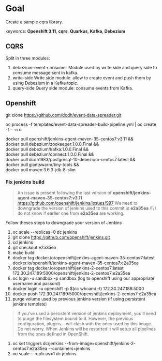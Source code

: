 # Goal

Create a sample cqrs library.

keywords: **Openshift 3.11**, **cqrs**, **Quarkus**, **Kafka**, **Debezium**  

## CQRS

Split in three modules:
1. debezium-event-consumer
Module used by write side and query side to consume message sent in kafka.
1. write-side
Write side module: allow to create event and push them by using Debezium in a Kafka topic.
1. query-side
Query side module: consume events from Kafka.

## Openshift

git clone https://github.com/dcdh/event-data-spreader.git

oc process -f templates/event-data-spreader-build-pipeline.yml | oc create -f - -n ci

docker pull openshift/jenkins-agent-maven-35-centos7:v3.11 && \
docker pull debezium/zookeeper:1.0.0.Final && \
docker pull debezium/kafka:1.0.0.Final && \
docker pull debezium/connect:1.0.0.Final && \
docker pull dcdh1983/postgresql-10-debezium-centos7:latest && \
docker pull giantswarm/tiny-tools && \
docker pull maven:3.6.3-jdk-8-slim

### Fix jenkins build
> An issue is present following the last version of **openshift/jenkins-agent-maven-35-centos7:v3.11**
> https://github.com/openshift/jenkins/issues/997
> We need to downgrade the version of jenkins used to this commit id **e2a35ea**
> /!\ I do not know if earlier one from **e2a35ea** are working.

Follow theses steps to downgrade your version of Jenkins

1. oc scale --replicas=0 dc jenkins
1. git clone https://github.com/openshift/jenkins.git
1. cd jenkins
1. git checkout e2a35ea
1. make build
1. docker tag docker.io/openshift/jenkins-agent-maven-35-centos7:latest docker.io/openshift/jenkins-agent-maven-35-centos7:e2a35ea
1. docker tag docker.io/openshift/jenkins-2-centos7:latest 172.30.247.189:5000/openshift/jenkins-2-centos7:e2a35ea
1. oc login -u sandbox -p sandbox (log to openshift using our appropriate username and passord)
1. docker login -u openshift -p $(oc whoami -t) 172.30.247.189:5000
1. docker push 172.30.247.189:5000/openshift/jenkins-2-centos7:e2a35ea
1. purge volume used by previous jenkins version (if using persistent jenkins template)
> If you've used a persistent version of jenkins deployment, you'll need to purge the filesystem bound to it.
> However, the previous configuration, plugins... will clash with the ones used by this image.
> Do not worry. When Jenkins will be restarted it will setup all pipelines from the ones defined in OpenShift.
1. oc set triggers dc/jenkins --from-image=openshift/jenkins-2-centos7:e2a35ea --containers=jenkins
1. oc scale --replicas=1 dc jenkins
